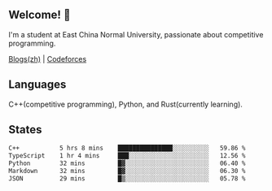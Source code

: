 ## Welcome! 👋

I'm a student at East China Normal University, passionate about competitive programming.

[Blogs(zh)](https://blog.hikariyo.net) | [Codeforces](https://codeforces.com/profile/hikariyo)

## Languages

C++(competitive programming), Python, and Rust(currently learning).

## States

<!--START_SECTION:waka-->

```txt
C++           5 hrs 8 mins    ███████████████░░░░░░░░░░   59.86 %
TypeScript    1 hr 4 mins     ███░░░░░░░░░░░░░░░░░░░░░░   12.56 %
Python        32 mins         █▓░░░░░░░░░░░░░░░░░░░░░░░   06.40 %
Markdown      32 mins         █▓░░░░░░░░░░░░░░░░░░░░░░░   06.30 %
JSON          29 mins         █▒░░░░░░░░░░░░░░░░░░░░░░░   05.78 %
```

<!--END_SECTION:waka-->

